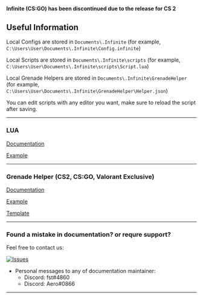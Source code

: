 #### Infinite (CS:GO) has been discontinued due to the release for CS 2

## Useful Information

Local Configs are stored in `Documents\.Infinite` (for example,
`C:\Users\User\Documents\.Infinite\Config.infinite`)

Local Scripts are stored in `Documents\.Infinite\scripts` (for example,
`C:\Users\User\Documents\.Infinite\scripts\Script.lua`)

Local Grenade Helpers are stored in `Documents\.Infinite\GrenadeHelper` (for example,
`C:\Users\User\Documents\.Infinite\GrenadeHelper\Helper.json`)

You can edit scripts with any editor you want, make sure to reload the script after saving.

---
### LUA

[Documentation](/Lua/Documentation.md)

[Example](/Lua/Examples.md)

---

### Grenade Helper (CS2, CS:GO, Valorant Exclusive)

[Documentation](/GrenadeHelper/Documentation.md)

[Example](/GrenadeHelper/Example.json)

[Template](/GrenadeHelper/Template.json)

---
### Found a mistake in documentation? or requre support?

Feel free to contact us:

[![Issues](https://img.shields.io/github/issues/Infinitedevofficial/Documentation.svg?style=plastic)](https://github.com/Infinitedevofficial/Documentation/issues)

- Personal messages to any of documentation maintainer:
  - Discord: fst#4860
  - Discord: Aero#0866
  
---
